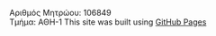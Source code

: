 Aριθμός Μητρώου: 106849  
Τμήμα: ΑΘΗ-1
This site was built using [GitHub Pages](https://pages.github.com/)
